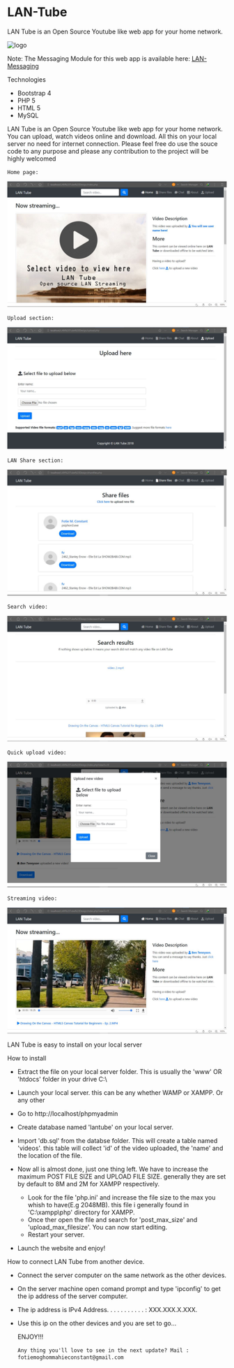 # LAN-Tube
LAN Tube is an Open Source Youtube like web app for your home network. 

![logo](https://user-images.githubusercontent.com/42372656/60809245-1dd79980-a182-11e9-9143-7e11995148be.png)

Note: The Messaging Module for this web app is available here: <a href="https://github.com/FotieMConstant/LAN-Messaging">LAN-Messaging</a>


Technologies

- Bootstrap 4
- PHP 5
- HTML 5
- MySQL

LAN Tube is an Open Source Youtube like web app for your home network. You can upload, watch videos online and download. All this on your local server no need for internet connection.
Please feel free do use the souce code to any purpose and please any contribution to the project will be highly welcomed


	Home page:

![ScreenShot](https://github.com/FotieMConstant/LAN-Tube/blob/master/screenshots/home.JPG)
 
	Upload section:

![ScreenShot](https://github.com/FotieMConstant/LAN-Tube/blob/master/screenshots/upload%20video.JPG)

	LAN Share section:
![ScreenShot](https://github.com/FotieMConstant/LAN-Tube/blob/master/screenshots/share%20files.JPG)


	Search video:
![ScreenShot](https://github.com/FotieMConstant/LAN-Tube/blob/master/screenshots/searchvideo.JPG)

	Quick upload video:
![ScreenShot](https://github.com/FotieMConstant/LAN-Tube/blob/master/screenshots/direct%20upload.JPG)

	Streaming video:
![ScreenShot](https://github.com/FotieMConstant/LAN-Tube/blob/master/screenshots/viewing%20video.JPG)

LAN Tube is easy to install on your local server

How to install
- Extract the file on your local server folder. This is usually the 'www' OR 'htdocs' folder in your drive C:\
- Launch your local server. this can be any whether WAMP or XAMPP. Or any other
- Go to http://localhost/phpmyadmin
- Create database named 'lantube' on your local server.
- Import 'db.sql' from the databse folder.
	This will create a table named 'videos'. this table will collect 'id' of the video uploaded, the 'name' and the location of the file.
- Now all is almost done, just one thing left. We have to increase the maximum POST FILE SIZE and UPLOAD FILE SIZE. generally they are set by default to 8M and 2M for XAMPP respectively.
	
	- Look for the file 'php.ini' and increase the file size to the max you whish to have(E.g 2048MB). this file i generally found in 'C:\xampp\php' directory for XAMPP.
	- Once ther open the file and search for 'post_max_size' and 'upload_max_filesize'. You can now start editing.
	- Restart your server.
- Launch the website and enjoy!





How to connect LAN Tube from another device.

- Connect the server computer on the same network as the other devices.
- On the server machine open comand prompt and type 'ipconfig' to get the ip address of the server computer.
- The ip address is IPv4 Address. . . . . . . . . . . : XXX.XXX.X.XXX.
- Use this ip on the other devices and you are set to go...
  
  ENJOY!!!

	  Any thing you'll love to see in the next update? Mail : fotiemoghommahieconstant@gmail.com

